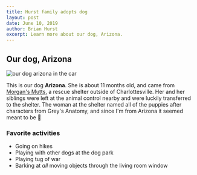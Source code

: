 ```yaml
---
title: Hurst family adopts dog
layout: post
date: June 10, 2019
author: Brian Hurst
excerpt: Learn more about our dog, Arizona.
---
```


## Our dog, Arizona

![our dog arizona in the car](https://lh3.googleusercontent.com/Y3oclilEr4ktD-aeRHvme6fYKN_zfZvOwxHo9NSjWNX7OWgW_tedxgt8D8K-oY1eSC7Sj6K7SVCgw_WCaJ5DHZCv5g8w7G-GWi6ABkEMiMowSNyqHcbPsqLr-gYoUO7jxFUn7cfGeMSaTueqXQFIfXY-aNTXLTOZVtLVL_HX3Ct8yfs20tBrUZNLFGDXz90ox3bOLkIzt0Oz76Zf7C-pO1ghbiqOq6ljkZoYzGJKcKtimdbVMNXsl4hwmPrTpJEVlpKkI2CYpiPVKsWHBVIN-IO_zwKnn_3LYWpLgFl6cIRGyohrYaJeaBMsWgaE1IbfZlZ77qhgmGJFv--qtTdQ9R23WFbDuiptArNf6evmiHo5_AB2hRJSw_QzFMs4dXFpopCXWB5EbNbAjJMnwuSmmJgYio-_D7uM39dFO7N_QPBLwtuF7d0PIYVwJNb3SGyxMvB0rn2ZbWopnQBm17s2VpEq69eVvZPDtuAyvc5NXPC8x3lPlaCrCrADbsufe66MKBTCcV9kl1rMUg3HvQDpBorACgy1yD202_d7T3riE6FS2QQZ0SHZZ6lauZpPCzIbAV6S3u-ayysfaoSW54qYI5Y8uH4sodSrssQmZnW-ITJibS0CmayjSBe2gWujbBqjtzZoduQkBPjt5-fO7ABMms_h7ch-buMIz_GqmMsV8kHgZhF2QROAXDQs94u5u_t97Rl5DrMmrqY2yAgrP66R5u-lTQ=s549-no)

This is our dog **Arizona**. She is about 11 months old, and came from [Morgan's Mutts](https://morgansmuttsrescue.org/), a rescue shelter outside of Charlottesville. Her and her siblings were left at the animal control nearby and were luckily transferred to the shelter. The woman at the shelter named all of the puppies after characters from Grey's Anatomy, and since I'm from Arizona it seemed meant to be :dog:

### Favorite activities

- Going on hikes
- Playing with other dogs at the dog park
- Playing tug of war
- Barking at *all* moving objects through the living room window
